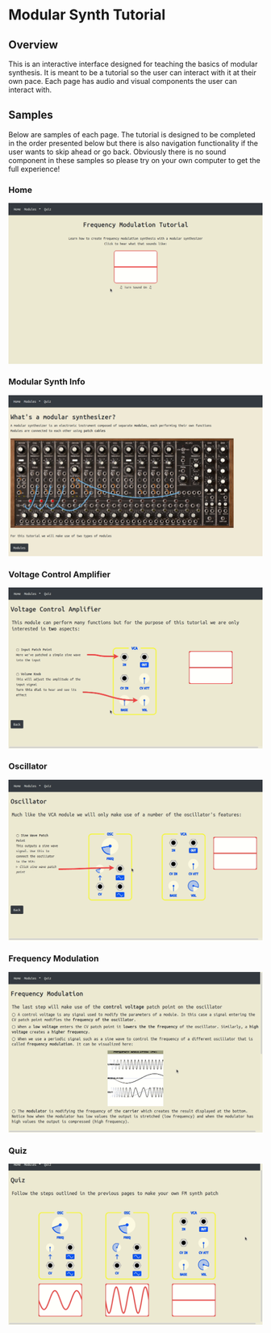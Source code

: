 # Modular Synth Tutorial
## Overview
This is an interactive interface designed for teaching the basics of modular synthesis. It is meant to be a tutorial so 
the user can interact with it at their own pace. Each page has audio and visual components the user can interact with. 

## Samples
Below are samples of each page. The tutorial is designed to be completed in the order presented below but there is also 
navigation functionality if the user wants to skip ahead or go back. Obviously there is no sound component in these 
samples so please try on your own computer to get the full experience!

### Home
![home](samples/home.gif)

### Modular Synth Info
![mod](samples/mod.png)

### Voltage Control Amplifier
![vca](samples/vca.gif)

### Oscillator
![vco](samples/vco.gif)

### Frequency Modulation
![fm](samples/fm.gif)

### Quiz
![quiz](samples/quiz.gif)
